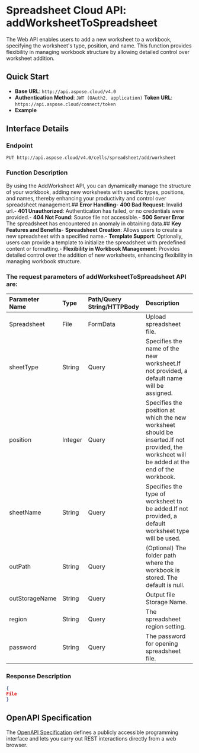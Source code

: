 # **Spreadsheet Cloud API: addWorksheetToSpreadsheet**

The Web API enables users to add a new worksheet to a workbook, specifying the worksheet's type, position, and name. This function provides flexibility in managing workbook structure by allowing detailed control over worksheet addition. 


## **Quick Start**

- **Base URL**: `http://api.aspose.cloud/v4.0`
- **Authentication Method**: `JWT (OAuth2, application)`  **Token URL**: `https://api.aspose.cloud/connect/token`
- **Example** 

## **Interface Details**

### **Endpoint** 

```
PUT http://api.aspose.cloud/v4.0/cells/spreadsheet/add/worksheet
```
### **Function Description**
By using the AddWorksheet API, you can dynamically manage the structure of your workbook, adding new worksheets with specific types, positions, and names, thereby enhancing your productivity and control over spreadsheet management.## **Error Handling**- **400 Bad Request**: Invalid url.- **401 Unauthorized**:  Authentication has failed, or no credentials were provided.- **404 Not Found**: Source file not accessible.- **500 Server Error** The spreadsheet has encountered an anomaly in obtaining data.## **Key Features and Benefits**- **Spreadsheet Creation**: Allows users to create a new spreadsheet with a specified name.- **Template Support**: Optionally, users can provide a template to initialize the spreadsheet with predefined content or formatting.- **Flexibility in Workbook Management**: Provides detailed control over the addition of new worksheets, enhancing flexibility in managing workbook structure.

### The request parameters of **addWorksheetToSpreadsheet** API are: 

| Parameter Name | Type | Path/Query String/HTTPBody | Description | 
| :- | :- | :- |:- | 
|Spreadsheet|File|FormData|Upload spreadsheet file.|
|sheetType|String|Query|Specifies the name of the new worksheet.If not provided, a default name will be assigned.|
|position|Integer|Query|Specifies the position at which the new worksheet should be inserted.If not provided, the worksheet will be added at the end of the workbook.|
|sheetName|String|Query|Specifies the type of worksheet to be added.If not provided, a default worksheet type will be used.|
|outPath|String|Query|(Optional) The folder path where the workbook is stored. The default is null.|
|outStorageName|String|Query|Output file Storage Name.|
|region|String|Query|The spreadsheet region setting.|
|password|String|Query|The password for opening spreadsheet file.|

### **Response Description**
```json
{
File
}
```


## OpenAPI Specification

The [OpenAPI Specification](https://reference.aspose.cloud/cells/#/ManagementController/AddWorksheetToSpreadsheet) defines a publicly accessible programming interface and lets you carry out REST interactions directly from a web browser.


